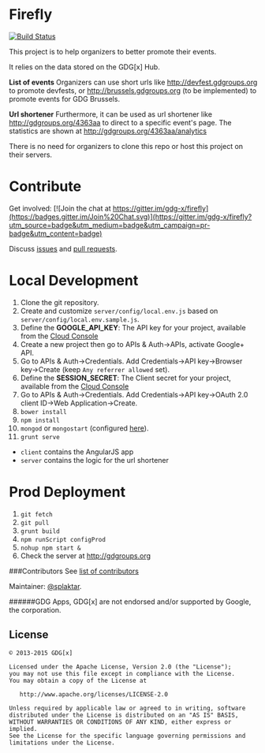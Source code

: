 Firefly
=======
[![Build Status](https://travis-ci.org/gdg-x/firefly.png)](https://travis-ci.org/gdg-x/firefly)

This project is to help organizers to better promote their events.

It relies on the data stored on the GDG[x] Hub.

**List of events**
Organizers can use short urls like http://devfest.gdgroups.org to promote devfests, or 
http://brussels.gdgroups.org (to be implemented) to promote events for GDG Brussels.

**Url shortener**
Furthermore, it can be used as url shortener like http://gdgroups.org/4363aa to direct to a specific event's page.
The statistics are shown at http://gdgroups.org/4363aa/analytics

There is no need for organizers to clone this repo or host this project on their servers.

Contribute
=================

Get involved: [![Join the chat at https://gitter.im/gdg-x/firefly](https://badges.gitter.im/Join%20Chat.svg)](https://gitter.im/gdg-x/firefly?utm_source=badge&utm_medium=badge&utm_campaign=pr-badge&utm_content=badge)

Discuss [issues](https://github.com/gdg-x/firefly/issues) and [pull requests](https://github.com/gdg-x/firefly/pulls).


Local Development
=================
1. Clone the git repository.
1. Create and customize `server/config/local.env.js` based on `server/config/local.env.sample.js`.
1. Define the **GOOGLE_API_KEY**: The API key for your project, available from the [Cloud Console](https://cloud.google.com/console)
  1. Create a new project then go to APIs & Auth->APIs, activate Google+ API.
  1. Go to APIs & Auth->Credentials. Add Credentials->API key->Browser key->Create (keep `Any referrer allowed` set).
1. Define the **SESSION_SECRET**: The Client secret for your project, available from the [Cloud Console](https://cloud.google.com/console)
  1. Go to APIs & Auth->Credentials. Add Credentials->API key->OAuth 2.0 client ID->Web Application->Create.
1. `bower install`
1. `npm install`
1. `mongod` or `mongostart` (configured [here](https://github.com/gdg-x/hub/wiki/MongoDB-Config)).
1. `grunt serve`

* `client` contains the AngularJS app
* `server` contains the logic for the url shortener

Prod Deployment
===============
1. `git fetch`
1. `git pull`
1. `grunt build`
1. `npm runScript configProd`
1. `nohup npm start &`
1. Check the server at http://gdgroups.org

###Contributors
See [list of contributors](https://github.com/gdg-x/firefly/graphs/contributors)

Maintainer: [@splaktar](https://github.com/splaktar).

######GDG Apps, GDG[x] are not endorsed and/or supported by Google, the corporation.

License
--------

    © 2013-2015 GDG[x]

    Licensed under the Apache License, Version 2.0 (the "License");
    you may not use this file except in compliance with the License.
    You may obtain a copy of the License at

       http://www.apache.org/licenses/LICENSE-2.0

    Unless required by applicable law or agreed to in writing, software
    distributed under the License is distributed on an "AS IS" BASIS,
    WITHOUT WARRANTIES OR CONDITIONS OF ANY KIND, either express or implied.
    See the License for the specific language governing permissions and
    limitations under the License.



